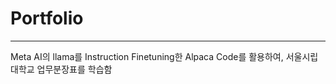# Portfolio
---------------------------------
Meta AI의 llama를 Instruction Finetuning한 Alpaca Code를 활용하여,
서울시립대학교 업무분장표를 학습함
